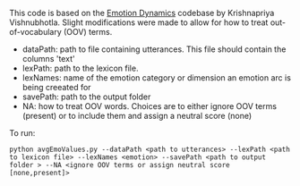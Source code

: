 This code is based on the [Emotion Dynamics](https://github.com/Priya22/EmotionDynamics/tree/master) codebase by Krishnapriya Vishnubhotla.
Slight modifications were made to allow for how to treat out-of-vocabulary (OOV) terms.

* dataPath: path to file containing utterances. This file should contain the columns 'text'
* lexPath: path to the lexicon file.
* lexNames: name of the emotion category or dimension an emotion arc is being creeated for
* savePath: path to the output folder
* NA: how to treat OOV words. Choices are to either ignore OOV terms (present) or to include them and assign a neutral score (none)

  
To run:
```
python avgEmoValues.py --dataPath <path to utterances> --lexPath <path to lexicon file> --lexNames <emotion> --savePath <path to output folder > --NA <ignore OOV terms or assign neutral score [none,present]>

```
